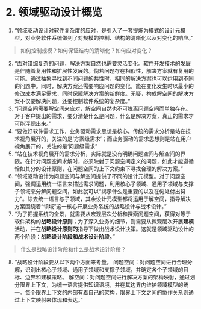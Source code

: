# 2. 领域驱动设计概览
1. “领域驱动设计对软件复杂度的应对，是引入了一套提炼为模式的设计元模型，对业务软件系统做到了对规模的控制、结构的清晰化以及对变化的响应。”
> 如何控制规模？如何保证结构的清晰化？如何应对变化？
2. “面对错综复杂的问题，解决方案自然也需要灵活变化。软件开发技术的发展是伴随着复用性和扩展性发展的。倘若问题存在相似性，解决方案就有复用的可能。通过抽象寻找到不同问题的共性时，相同的解决方案也可以运用到不同的问题中。同时，解决方案还需要响应问题的变化，能在变化发生时以最小的修改成本满足需求，同时保障解决方案的新鲜度。无疑，构成解空间的解决方案不仅要解决问题，还要控制软件系统的复杂度。”
3. “问题空间需要解空间来应对，解空间自然也不可脱离问题空间而单独存在。对于客户提出的需求，要分清楚什么是问题，什么是解决方案，真正的需求才可能浮现出来。”
4. “要做好软件需求工作，业务驱动需求思想是核心。传统的需求分析是站在技术视角展开的，关注的是‘方案级需求’；而业务驱动的需求思想则是站在用户视角展开的，关注的是‘问题级需求”
5. “站在技术视角展开的需求分析，实际就是没有明确问题空间与解空间的界限。在针对问题空间求解时，必须映射于问题空间定义的问题，如此才能遵循恰如其分的设计原则，在问题空间的上下文约束下寻找合理的解决方案。”
6. “领域驱动设计为问题空间与解空间提供了不同的设计元模型。对于问题空间，强调运用统一语言来描述需求问题，利用核心子领域、通用子领域与支撑子领域来分解问题空间，如此就可以“揭示什么是重要的以及在何处付出努力”。除去统一语言与子领域，其余设计元模型都将运用于解空间，指导解决方案围绕着“领域”这一核心开展业务系统的战略设计与战术设计。”
7. “为了把握系统的全景，就需要从宏观层次分析和探索问题空间，获得对等于软件架构的**战略设计原则**；为了深入业务的细节，则需要从微观层次开展**建模**活动，并在**战略设计原则的**指导下做出战术设计决策。这就是领域驱动设计的两个阶段：**战略设计阶段和战术设计阶段。”**
> 什么是战略设计阶段和什么是战术设计阶段？
8. “战略设计阶段要从以下两个方面来考量。
	问题空间：对问题空间进行合理分解，识别出核心子领域、通用子领域和支撑子领域，并确定各个子领域的目标、边界和建模策略。
	解空间：对问题空间进行解决方案的架构映射，通过划分限界上下文，为统一语言提供知识语境，并在其边界内维护领域模型的统一。每个限界上下文的内部有着自己的架构，限界上下文之间的协作关系则通过上下文映射来体现和表达。”
